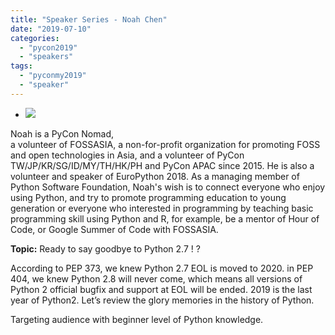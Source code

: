 ```yaml
---
title: "Speaker Series - Noah Chen"
date: "2019-07-10"
categories: 
  - "pycon2019"
  - "speakers"
tags: 
  - "pyconmy2019"
  - "speaker"
---
```


- ![](images/screen-shot-2019-07-04-at-10.27.02-pm-1.png)

Noah is a PyCon Nomad,  
a volunteer of FOSSASIA, a non-for-profit organization for promoting FOSS and open technologies in Asia, and a volunteer of PyCon TW/JP/KR/SG/ID/MY/TH/HK/PH and PyCon APAC since 2015. He is also a volunteer and speaker of EuroPython 2018. 
As a managing member of Python Software Foundation, Noah's wish is to connect everyone who enjoy using Python, and try to promote programming education to young generation or everyone who interested in programming by teaching basic programming skill using Python and R, for example, be a mentor of Hour of Code, or Google Summer of Code with FOSSASIA.

**Topic:** Ready to say goodbye to Python 2.7 ! ?

According to PEP 373, we knew Python 2.7 EOL is moved to 2020. in PEP 404, we knew Python 2.8 will never come, which means all versions of Python 2 official bugfix and support at EOL will be ended. 2019 is the last year of Python2. Let’s review the glory memories in the history of Python.

Targeting audience with beginner level of Python knowledge.
